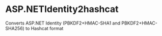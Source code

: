 # ASP.NETIdentity2hashcat
Converts ASP.NET Identity (PBKDF2+HMAC-SHA1 and PBKDF2+HMAC-SHA256) to Hashcat format
